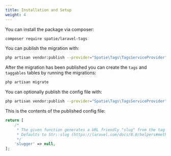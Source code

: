 ```yaml
---
title: Installation and Setup
weight: 4
---
```


You can install the package via composer:

``` bash
composer require spatie/laravel-tags
```

You can publish the migration with:
```bash
php artisan vendor:publish --provider="Spatie\Tags\TagsServiceProvider" --tag="migrations"
```

After the migration has been published you can create the `tags` and `taggables` tables by running the migrations:

```bash
php artisan migrate
```

You can optionally publish the config file with:
```bash
php artisan vendor:publish --provider="Spatie\Tags\TagsServiceProvider" --tag="tags-config"
```

This is the contents of the published config file:

```php
return [
    /*
     * The given function generates a URL friendly "slug" from the tag name property before saving it.
     * Defaults to Str::slug (https://laravel.com/docs/8.0/helpers#method-str-slug)
     */
    'slugger' => null,
];
```

